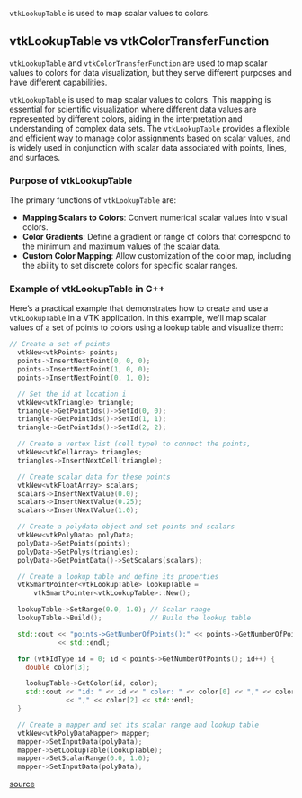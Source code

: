 `vtkLookupTable` is used to map scalar values to colors. 


## vtkLookupTable vs vtkColorTransferFunction
`vtkLookupTable` and `vtkColorTransferFunction` are used to map scalar values to colors for data visualization, but they serve different purposes and have different capabilities. 


`vtkLookupTable` is used to map scalar values to colors. This mapping is essential for scientific visualization where different data values are represented by different colors, aiding in the interpretation and understanding of complex data sets. The `vtkLookupTable` provides a flexible and efficient way to manage color assignments based on scalar values, and is widely used in conjunction with scalar data associated with points, lines, and surfaces.

### Purpose of vtkLookupTable
The primary functions of `vtkLookupTable` are:
- **Mapping Scalars to Colors**: Convert numerical scalar values into visual colors.
- **Color Gradients**: Define a gradient or range of colors that correspond to the minimum and maximum values of the scalar data.
- **Custom Color Mapping**: Allow customization of the color map, including the ability to set discrete colors for specific scalar ranges.

### Example of vtkLookupTable in C++
Here’s a practical example that demonstrates how to create and use a `vtkLookupTable` in a VTK application. In this example, we'll map scalar values of a set of points to colors using a lookup table and visualize them:

```cpp
// Create a set of points
  vtkNew<vtkPoints> points;
  points->InsertNextPoint(0, 0, 0);
  points->InsertNextPoint(1, 0, 0);
  points->InsertNextPoint(0, 1, 0);

  // Set the id at location i
  vtkNew<vtkTriangle> triangle;
  triangle->GetPointIds()->SetId(0, 0);
  triangle->GetPointIds()->SetId(1, 1);
  triangle->GetPointIds()->SetId(2, 2);

  // Create a vertex list (cell type) to connect the points,
  vtkNew<vtkCellArray> triangles;
  triangles->InsertNextCell(triangle);

  // Create scalar data for these points
  vtkNew<vtkFloatArray> scalars;
  scalars->InsertNextValue(0.0);
  scalars->InsertNextValue(0.25);
  scalars->InsertNextValue(1.0);

  // Create a polydata object and set points and scalars
  vtkNew<vtkPolyData> polyData;
  polyData->SetPoints(points);
  polyData->SetPolys(triangles);
  polyData->GetPointData()->SetScalars(scalars);

  // Create a lookup table and define its properties
  vtkSmartPointer<vtkLookupTable> lookupTable =
      vtkSmartPointer<vtkLookupTable>::New();

  lookupTable->SetRange(0.0, 1.0); // Scalar range
  lookupTable->Build();            // Build the lookup table

  std::cout << "points->GetNumberOfPoints():" << points->GetNumberOfPoints()
            << std::endl;

  for (vtkIdType id = 0; id < points->GetNumberOfPoints(); id++) {
    double color[3];

    lookupTable->GetColor(id, color);
    std::cout << "id: " << id << " color: " << color[0] << "," << color[1]
              << "," << color[2] << std::endl;
  }

  // Create a mapper and set its scalar range and lookup table
  vtkNew<vtkPolyDataMapper> mapper;
  mapper->SetInputData(polyData);
  mapper->SetLookupTable(lookupTable);
  mapper->SetScalarRange(0.0, 1.0);
  mapper->SetInputData(polyData);
```

[source](../src/lookupTable.cpp)
